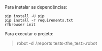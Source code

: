 Para instalar as dependências:
```
pip install -U pip
pip install -r requirements.txt
rfbrowser init
```

Para executar o projeto: 
> robot -d .\reports tests\<the_test>.robot
